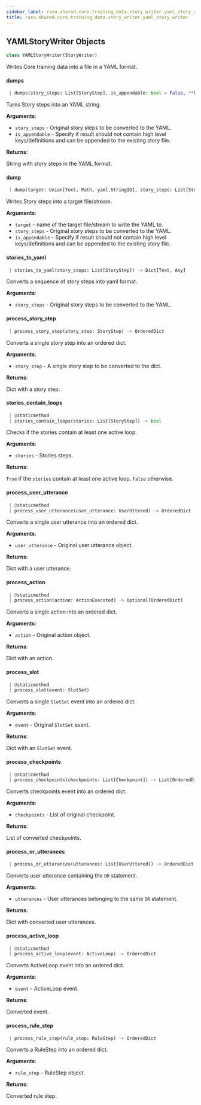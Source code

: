 ```yaml
---
sidebar_label: rasa.shared.core.training_data.story_writer.yaml_story_writer
title: rasa.shared.core.training_data.story_writer.yaml_story_writer
---
```


## YAMLStoryWriter Objects

```python
class YAMLStoryWriter(StoryWriter)
```

Writes Core training data into a file in a YAML format.

#### dumps

```python
 | dumps(story_steps: List[StoryStep], is_appendable: bool = False, **kwargs: Any) -> Text
```

Turns Story steps into an YAML string.

**Arguments**:

- `story_steps` - Original story steps to be converted to the YAML.
- `is_appendable` - Specify if result should not contain
  high level keys/definitions and can be appended to
  the existing story file.

**Returns**:

  String with story steps in the YAML format.

#### dump

```python
 | dump(target: Union[Text, Path, yaml.StringIO], story_steps: List[StoryStep], is_appendable: bool = False) -> None
```

Writes Story steps into a target file/stream.

**Arguments**:

- `target` - name of the target file/stream to write the YAML to.
- `story_steps` - Original story steps to be converted to the YAML.
- `is_appendable` - Specify if result should not contain
  high level keys/definitions and can be appended to
  the existing story file.

#### stories\_to\_yaml

```python
 | stories_to_yaml(story_steps: List[StoryStep]) -> Dict[Text, Any]
```

Converts a sequence of story steps into yaml format.

**Arguments**:

- `story_steps` - Original story steps to be converted to the YAML.

#### process\_story\_step

```python
 | process_story_step(story_step: StoryStep) -> OrderedDict
```

Converts a single story step into an ordered dict.

**Arguments**:

- `story_step` - A single story step to be converted to the dict.
  

**Returns**:

  Dict with a story step.

#### stories\_contain\_loops

```python
 | @staticmethod
 | stories_contain_loops(stories: List[StoryStep]) -> bool
```

Checks if the stories contain at least one active loop.

**Arguments**:

- `stories` - Stories steps.
  

**Returns**:

  `True` if the `stories` contain at least one active loop.
  `False` otherwise.

#### process\_user\_utterance

```python
 | @staticmethod
 | process_user_utterance(user_utterance: UserUttered) -> OrderedDict
```

Converts a single user utterance into an ordered dict.

**Arguments**:

- `user_utterance` - Original user utterance object.
  

**Returns**:

  Dict with a user utterance.

#### process\_action

```python
 | @staticmethod
 | process_action(action: ActionExecuted) -> Optional[OrderedDict]
```

Converts a single action into an ordered dict.

**Arguments**:

- `action` - Original action object.
  

**Returns**:

  Dict with an action.

#### process\_slot

```python
 | @staticmethod
 | process_slot(event: SlotSet)
```

Converts a single `SlotSet` event into an ordered dict.

**Arguments**:

- `event` - Original `SlotSet` event.
  

**Returns**:

  Dict with an `SlotSet` event.

#### process\_checkpoints

```python
 | @staticmethod
 | process_checkpoints(checkpoints: List[Checkpoint]) -> List[OrderedDict]
```

Converts checkpoints event into an ordered dict.

**Arguments**:

- `checkpoints` - List of original checkpoint.
  

**Returns**:

  List of converted checkpoints.

#### process\_or\_utterances

```python
 | process_or_utterances(utterances: List[UserUttered]) -> OrderedDict
```

Converts user utterance containing the `OR` statement.

**Arguments**:

- `utterances` - User utterances belonging to the same `OR` statement.
  

**Returns**:

  Dict with converted user utterances.

#### process\_active\_loop

```python
 | @staticmethod
 | process_active_loop(event: ActiveLoop) -> OrderedDict
```

Converts ActiveLoop event into an ordered dict.

**Arguments**:

- `event` - ActiveLoop event.
  

**Returns**:

  Converted event.

#### process\_rule\_step

```python
 | process_rule_step(rule_step: RuleStep) -> OrderedDict
```

Converts a RuleStep into an ordered dict.

**Arguments**:

- `rule_step` - RuleStep object.
  

**Returns**:

  Converted rule step.


